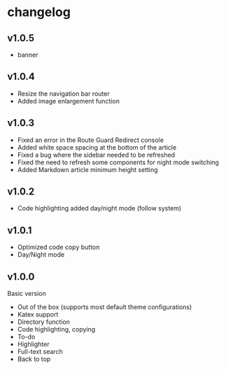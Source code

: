 # changelog
## v1.0.5 
- banner
## v1.0.4
- Resize the navigation bar router
- Added image enlargement function
  
## v1.0.3
- Fixed an error in the Route Guard Redirect console
- Added white space spacing at the bottom of the article
- Fixed a bug where the sidebar needed to be refreshed
- Fixed the need to refresh some components for night mode switching
- Added Markdown article minimum height setting

## v1.0.2
- Code highlighting added day/night mode (follow system)

## v1.0.1
- Optimized code copy button
- Day/Night mode

## v1.0.0
Basic version
- Out of the box (supports most default theme configurations)
- Katex support
- Directory function
- Code highlighting, copying
- To-do
- Highlighter
- Full-text search
- Back to top
